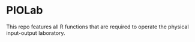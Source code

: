 # PIOLab
This repo features all R functions that are required to operate the physical input-output laboratory.
